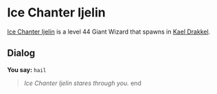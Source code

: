 # Ice Chanter Ijelin



[Ice Chanter Ijelin](/npc/113050) is a level 44 Giant Wizard that spawns in [Kael Drakkel](/zone/113).



## Dialog

**You say:** `hail`



>*Ice Chanter Ijelin stares through you.*
end
